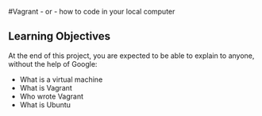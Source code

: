 #Vagrant - or - how to code in your local computer
## Learning Objectives
At the end of this project, you are expected to be able to explain to anyone, without the help of Google:
*  What is a virtual machine
* What is Vagrant
* Who wrote Vagrant
* What is Ubuntu
